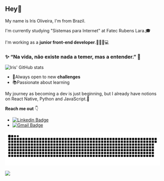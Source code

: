 ## Hey👋

My name is Iris Oliveira, I'm from Brazil. 

I'm currently studying "Sistemas para Internet" at Fatec Rubens Lara.🎓

I'm working as a **junior front-end developer**.👩🏻‍💻💻

 
 
 
### ✨ **“Na vida, não existe nada a temer, mas a entender.”** 🧠

![Iris' GitHub stats](https://github-readme-stats.vercel.app/api?username=oliveirairis&show_icons=true&theme=jolly)

 - 🔎Always open to new **challenges**
 - 📚Passionate about learning


My journey as becoming a dev is just beginning, but I already have notions on React Native, Python and JavaScript.👾


**Reach me out** 👇


 - [![Linkedin Badge](https://img.shields.io/badge/-Iris%20Oliveira-291B3E?style=flat-square&logo=Linkedin&logoColor=ff64da&link=https://www.linkedin.com/in/iris-oliveira-06218319b/)](https://www.linkedin.com/in/iris-oliveira-06218319b/) 
 - [![Gmail Badge](https://img.shields.io/badge/-santosoliveirairis@gmail.com-291B3E?style=flat-square&logo=Gmail&logoColor=ff64da&link=mailto:santosoliveirairis@gmail.com)](mailto:santosoliveirairis@gmail.com)

![Snake animation](https://github.com/oliveirairis/oliveirairis/blob/output/github-contribution-grid-snake.svg)

<img height="140em" src="https://github-readme-stats.vercel.app/api/top-langs/?username=oliveirairis&layout=compact&langs_count=16&theme=jolly"/>

